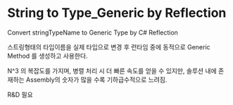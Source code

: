 # String to Type_Generic by Reflection
 Convert stringTypeName to Generic Type by C# Reflection
 
 스트링형태의 타입이름을 실제 타입으로 변경 후
 런타임 중에 동적으로 Generic Method 를 생성하고 사용한다.
 
 N^3 의 복잡도를 가지며,
 병렬 처리 시 더 빠른 속도를 얻을 수 있지만,
 솔루션 내에 존재하는 Assembly의 숫자가 많을 수록 기하급수적으로 느려짐.
 
 R&D 필요
